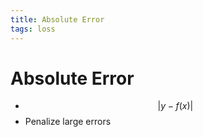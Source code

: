 ```yaml
---
title: Absolute Error
tags: loss
---
```


# Absolute Error
- $$\lvert y-f(x)\rvert$$
- Penalize large errors






















